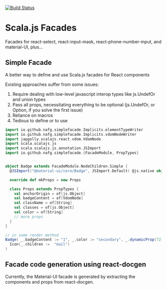 [![Build Status](https://travis-ci.org/nafg/scalajs-facades.svg?branch=master)](https://travis-ci.org/nafg/scalajs-facades)

# Scala.js Facades

Facades for react-select, react-input-mask, react-phone-number-input, and material-UI, plus...

## Simple Facade
A better way to define and use Scala.js facades for React components

Existing approaches suffer from some issues:
1. Require dealing with low-level javascript interop types like js.UndefOr and union types
2. Pass all props, necessitating everything to be optional (js.UndefOr, or Option, if you solve the first issue)
3. Reliance on macros
4. Tedious to define or to use


```scala
import io.github.nafg.simplefacade.Implicits.elementTypeWriter
import io.github.nafg.simplefacade.Implicits.vdomNodeWriter
import japgolly.scalajs.react.vdom.VdomNode
import scala.scalajs.js
import scala.scalajs.js.annotation.JSImport
import io.github.nafg.simplefacade.{FacadeModule, PropTypes}


object Badge extends FacadeModule.NodeChildren.Simple {
  @JSImport("@material-ui/core/Badge", JSImport.Default) @js.native object raw extends js.Object

  override def mkProps = new Props

  class Props extends PropTypes {
    val anchorOrigin = of[js.Object]
    val badgeContent = of[VdomNode]
    val className = of[String]
    val classes = of[js.Object]
    val color = of[String]
    // more props
  }
}

// in some render method
Badge( _.badgeContent := "1", _.color := "secondary", _.dynamicProp(72))(
  Icon(_.children :=  "mail")
)

```

## Facade code generation using react-docgen

Currently, the Material-UI facade is generated by extracting the components and props from react-docgen.
